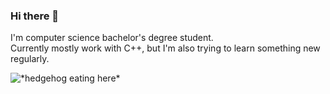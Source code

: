 ### Hi there 👋

I'm computer science bachelor's degree student. 
</br>Currently mostly work with C++, but I'm also trying to learn something new regularly.

<img alt="*hedgehog eating here*" src="https://gifdb.com/images/high/close-up-chewing-hedgehog-w7lgdzh2i76n9ujn.gif"/>
